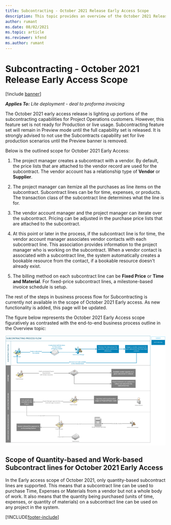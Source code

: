 ```yaml
---
title: Subcontracting - October 2021 Release Early Access Scope
description: This topic provides an overview of the October 2021 Release Early Access Scope for Sucbontracting capabilities in Project Operations.
author: rumant
ms.date: 08/02/2021
ms.topic: article
ms.reviewer: kfend 
ms.author: rumant
---
```


# Subcontracting - October 2021 Release Early Access Scope

[!include [banner](../../includes/dataverse-preview.md)]

_**Applies To:** Lite deployment - deal to proforma invoicing_


The October 2021 early access release is lighting up portions of the subcontracting capabilities for Project Operations customers. However, this feature set is not ready for Production or live usage. Subcontracting feature set will remain in Preview mode until the full capability set is released. It is strongly advised to not use the Subcontracts capability set for live production scenarios until the Preview banner is removed. 

Below is the outlined scope for October 2021 Early Access:

1. The project manager creates a subcontract with a vendor. By default, the price lists that are attached to the vendor record are used for the subcontract. The vendor account has a relationship type of **Vendor** or **Supplier**.

2. The project manager can itemize all the purchases as line items on the subcontract. Subcontract lines can be for time, expenses, or products. The transaction class of the subcontract line determines what the line is for.

3. The vendor account manager and the project manager can iterate over the subcontract. Pricing can be adjusted in the purchase price lists that are attached to the subcontract.

4. At this point or later in the process, if the subcontract line is for time, the vendor account manager associates vendor contacts with each subcontract line. This association provides information to the project manager who is working on the subcontract. When a vendor contact is associated with a subcontract line, the system automatically creates a bookable resource from the contact, if a bookable resource doesn't already exist.

5. The billing method on each subcontract line can be **Fixed Price** or **Time and Material**. For fixed-price subcontract lines, a milestone-based invoice schedule is setup.

The rest of the steps in business process flow for Subcontracting is currently not available in the scope of October 2021 Early access. As new functionality is added, this page will be updated. 

The figure below represents the October 2021 Early Access scope figuratively as contrasted with the end-to-end business process outline in the Overview topic:

![Subcontracting process flow](../media/SubcontractingEAFlow.png)  


## Scope of Quantity-based and Work-based Subcontract lines for October 2021 Early Access
In the Early access scope of October 2021, only quantity-based subcontract lines are supported. This means that a subcontract line can be used to purchase Time, Expenses or Materials from a vendor but not a whole body of work. It also means that the quantity being purchased (units of time, expenses, or quantity of materials) on a subcontract line can be used on any project in the system. 


[!INCLUDE[footer-include](../../includes/footer-banner.md)]
